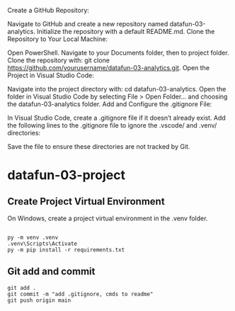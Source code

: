 Create a GitHub Repository:

Navigate to GitHub and create a new repository named datafun-03-analytics.
Initialize the repository with a default README.md.
Clone the Repository to Your Local Machine:

Open PowerShell.
Navigate to your Documents folder, then to project folder.
Clone the repository with: git clone https://github.com/yourusername/datafun-03-analytics.git.
Open the Project in Visual Studio Code:

Navigate into the project directory with: cd datafun-03-analytics.
Open the folder in Visual Studio Code by selecting File > Open Folder... and choosing the datafun-03-analytics folder.
Add and Configure the .gitignore File:

In Visual Studio Code, create a .gitignore file if it doesn’t already exist.
Add the following lines to the .gitignore file to ignore the .vscode/ and .venv/ directories:

Save the file to ensure these directories are not tracked by Git.


# datafun-03-project

## Create Project Virtual Environment

On Windows, create a project virtual environment in the .venv folder. 

```shell

py -m venv .venv
.venv\Scripts\Activate
py -m pip install -r requirements.txt

```

## Git add and commit 

```shell
git add .
git commit -m "add .gitignore, cmds to readme"
git push origin main
```